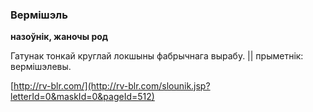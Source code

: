 ### Вермішэль
**назоўнік, жаночы род**

Гатунак тонкай круглай локшыны фабрычнага вырабу. || прыметнік: вермішэлевы.

<a rel="author">[http://rv-blr.com/](http://rv-blr.com/slounik.jsp?letterId=0&maskId=0&pageId=512)</a>
